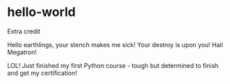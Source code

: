 # hello-world
Extra credit 

Hello earthlings, your stench makes me sick! Your destroy is upon you! Hail Megatron!

LOL! Just finished my first Python course - tough but determined to finish and get my certification!
